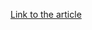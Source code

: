 [Link to the article](https://www.welivesecurity.com/en/cybersecurity/cybersecurity-awareness-month-radical-overhaul-legislation/)
